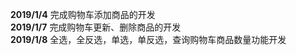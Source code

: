 <B>2019/1/4</B> 完成购物车添加商品的开发<Br />
<B>2019/1/7</B> 完成购物车更新、删除商品的开发<Br />
<B>2019/1/8</B> 全选，全反选，单选，单反选，查询购物车商品数量功能开发<Br />